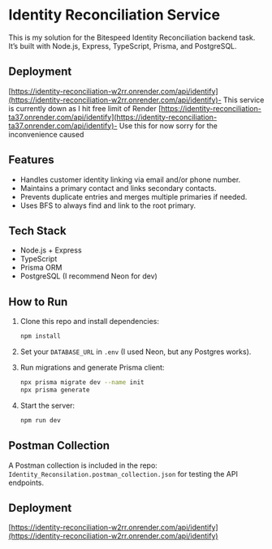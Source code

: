 # Identity Reconciliation Service

This is my solution for the Bitespeed Identity Reconciliation backend task. It’s built with Node.js, Express, TypeScript, Prisma, and PostgreSQL.

## Deployment

[https://identity-reconciliation-w2rr.onrender.com/api/identify](https://identity-reconciliation-w2rr.onrender.com/api/identify)- This service is currently down as I hit free limit of Render
[https://identity-reconciliation-ta37.onrender.com/api/identify](https://identity-reconciliation-ta37.onrender.com/api/identify)- Use this for now sorry for the inconvenience caused

## Features

* Handles customer identity linking via email and/or phone number.
* Maintains a primary contact and links secondary contacts.
* Prevents duplicate entries and merges multiple primaries if needed.
* Uses BFS to always find and link to the root primary.

## Tech Stack

* Node.js + Express
* TypeScript
* Prisma ORM
* PostgreSQL (I recommend Neon for dev)

## How to Run

1. Clone this repo and install dependencies:

   ```bash
   npm install
   ```
2. Set your `DATABASE_URL` in `.env` (I used Neon, but any Postgres works).
3. Run migrations and generate Prisma client:

   ```bash
   npx prisma migrate dev --name init
   npx prisma generate
   ```
4. Start the server:

   ```bash
   npm run dev
   ```

## Postman Collection

A Postman collection is included in the repo: `Identity_Reconsilation.postman_collection.json` for testing the API endpoints.

## Deployment

[https://identity-reconciliation-w2rr.onrender.com/api/identify](https://identity-reconciliation-w2rr.onrender.com/api/identify)
